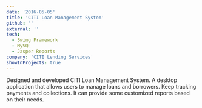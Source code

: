```yaml
---
date: '2016-05-05'
title: 'CITI Loan Management System'
github: ''
external: ''
tech:
  - Swing Framework
  - MySQL
  - Jasper Reports
company: 'CITI Lending Services'
showInProjects: true
---
```


Designed and developed CITI Loan Management System. A desktop application that allows users to manage loans and borrowers. Keep tracking payments and collections. It can provide some customized reports based on their needs.